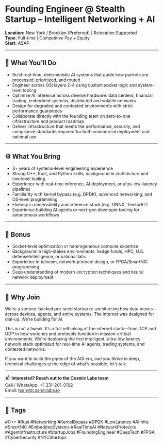 # Founding Engineer @ Stealth Startup – Intelligent Networking + AI  
**Location:** New York / Brooklyn (Preferred) | Relocation Supported  
**Type:** Full-time | Competitive Pay + Equity  
**Start:** ASAP  

---

## 🧠 What You’ll Do  
- Build real-time, deterministic AI systems that guide how packets are processed, prioritized, and routed  
- Engineer across OSI layers 2–4 using custom socket logic and system-level tooling  
- Optimize AI inference across diverse hardware: data centers, financial trading, embedded systems, distributed and volatile networks  
- Design for degraded and contested environments with strict performance guarantees  
- Collaborate directly with the founding team on zero-to-one infrastructure and product roadmap  
- Deliver infrastructure that meets the performance, security, and compliance standards required for both commercial deployment and national use  

---

## ⚙️ What You Bring  
- 3+ years of systems-level engineering experience  
- Strong C++, Rust, and Python skills; background in architecture and low-level tooling  
- Experience with real-time inference, AI deployment, or ultra-low-latency pipelines  
- Familiarity with kernel bypass (e.g. DPDK), advanced networking, and OS-level programming  
- Fluency in observability and inference stack (e.g. ONNX, TensorRT)  
- Experience building AI agents or next-gen developer tooling for autonomous workflows  

---

## 🧩 Bonus  
- Socket-level optimization or heterogeneous compute expertise  
- Background in high-stakes environments: hedge funds, HPC, U.S. defense/intelligence, or national labs  
- Experience in telecom, network protocol design, or FPGA/SmartNIC programming  
- Deep understanding of modern encryption techniques and neural network deployment  

---

## 🚀 Why Join  
We’re a venture-backed pre-seed startup re-architecting how data moves—across devices, agents, and entire systems. The internet was designed for dial-up. We’re building for AI.

This is not a tweak. It’s a full rethinking of the internet stack—from TCP and UDP to how switches and protocols function in mission-critical environments. We're deploying the first intelligent, ultra-low latency network stack optimized for real-time AI agents, trading systems, and contested networks.  

If you want to build the pipes of the AGI era, and you thrive in deep, technical challenges at the edge of what’s possible, let’s talk.

---

📬 **Interested? Reach out to the Cosmic Labs team**  
Cell / WhatsApp: +1 331-201-0102  
Email: [team@cosmiclabs.io](mailto:team@cosmiclabs.io)

---

## 📌 Tags  
#C++ #Rust #Networking #KernelBypass #DPDK #LowLatency #AIInfra #SmartNIC #EmbeddedSystems #RealTimeAI #NetworkProtocols #AgentInfrastructure #StartupJobs #FoundingEngineer #DeepTech #FPGA #CyberSecurity #NYCStartups
